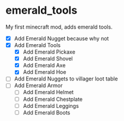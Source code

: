 # emerald_tools

My first minecraft mod, adds emerald tools.

- [x] Add Emerald Nugget because why not
- [x] Add Emerald Tools
  - [x] Add Emerald Pickaxe
  - [x] Add Emerald Shovel
  - [x] Add Emerald Axe
  - [x] Add Emerald Hoe
- [ ] Add Emerald Nuggets to villager loot table
- [ ] Add Emerald Armor
  - [ ] Add Emerald Helmet
  - [ ] Add Emerald Chestplate
  - [ ] Add Emerald Leggings
  - [ ] Add Emerald Boots
